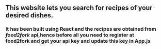 ## This website lets you search for recipes of your desired dishes. 

### It has been built using React and the recipes are obtained from *food2fork* api,hence before all you need to register at food2fork and get your api key and update this key in App.js
